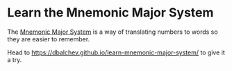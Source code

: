 # Learn the Mnemonic Major System

The [Mnemonic Major System](https://en.wikipedia.org/wiki/Mnemonic_major_system) 
is a way of translating numbers to words so they are easier to remember.

Head to https://dbalchev.github.io/learn-mnemonic-major-system/ to give it a try.
